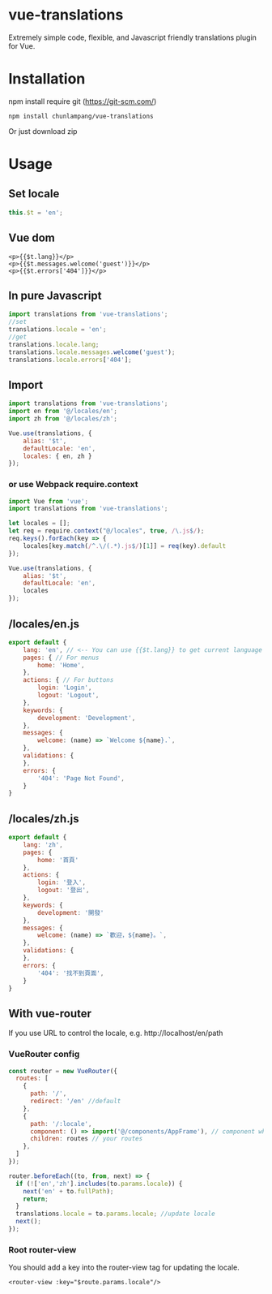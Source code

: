 # vue-translations
Extremely simple code, flexible, and Javascript friendly translations plugin for Vue.
# Installation
npm install require git (https://git-scm.com/)
```
npm install chunlampang/vue-translations
```
Or just download zip
# Usage
## Set locale
```javascript
this.$t = 'en';
```
## Vue dom
```vue
<p>{{$t.lang}}</p>
<p>{{$t.messages.welcome('guest')}}</p>
<p>{{$t.errors['404']}}</p>
```
## In pure Javascript
```javascript
import translations from 'vue-translations';
//set
translations.locale = 'en';
//get
translations.locale.lang;
translations.locale.messages.welcome('guest');
translations.locale.errors['404'];
```
## Import
```javascript
import translations from 'vue-translations';
import en from '@/locales/en';
import zh from '@/locales/zh';

Vue.use(translations, {
    alias: '$t',
    defaultLocale: 'en',
    locales: { en, zh }
});
```
### or use Webpack require.context
```javascript
import Vue from 'vue';
import translations from 'vue-translations';

let locales = [];
let req = require.context("@/locales", true, /\.js$/);
req.keys().forEach(key => {
    locales[key.match(/^.\/(.*).js$/)[1]] = req(key).default
});

Vue.use(translations, {
    alias: '$t',
    defaultLocale: 'en',
    locales
});
```
## /locales/en.js
```javascript
export default {
    lang: 'en', // <-- You can use {{$t.lang}} to get current language code now
    pages: { // For menus
        home: 'Home',
    },
    actions: { // For buttons
        login: 'Login',
        logout: 'Logout',
    },
    keywords: {
        development: 'Development',
    },
    messages: {
        welcome: (name) => `Welcome ${name}.`,
    },
    validations: {
    },
    errors: {
        '404': 'Page Not Found',
    }
}
```
## /locales/zh.js
```javascript
export default {
    lang: 'zh',
    pages: {
        home: '首頁'
    },
    actions: {
        login: '登入',
        logout: '登出',
    },
    keywords: {
        development: '開發'
    },
    messages: {
        welcome: (name) => `歡迎，${name}。`,
    },
    validations: {
    },
    errors: {
        '404': '找不到頁面',
    }
}
```
## With vue-router
If you use URL to control the locale, e.g. http://localhost/en/path
### VueRouter config
```javascript
const router = new VueRouter({
  routes: [
    {
      path: '/',
      redirect: '/en' //default
    },
    {
      path: '/:locale',
      component: () => import('@/components/AppFrame'), // component which contains child router-view
      children: routes // your routes
    },
  ]
});

router.beforeEach((to, from, next) => {
  if (!['en','zh'].includes(to.params.locale)) {
    next('en' + to.fullPath);
    return;
  }
  translations.locale = to.params.locale; //update locale
  next();
});
```
### Root router-view
You should add a key into the router-view tag for updating the locale.
```vue
<router-view :key="$route.params.locale"/>
```
